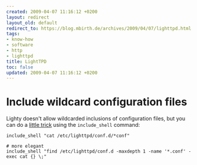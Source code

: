 ```yaml
---
created: 2009-04-07 11:16:12 +0200
layout: redirect
layout_old: default
redirect_to: https://blog.mbirth.de/archives/2009/04/07/lighttpd.html
tags:
- know-how
- software
- http
- lighttpd
title: LightTPD
toc: false
updated: 2009-04-07 11:16:12 +0200
---
```


Include wildcard configuration files
====================================

Lighty doesn't allow wildcarded inclusions of configuration files, but you can do a [little trick](http://redmine.lighttpd.net/issues/show/1221)
using the `include_shell` command:

~~~
include_shell "cat /etc/lighttpd/conf.d/*conf"

# more elegant
include_shell "find /etc/lighttpd/conf.d -maxdepth 1 -name '*.conf' -exec cat {} \;"
~~~
